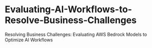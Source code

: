 # Evaluating-AI-Workflows-to-Resolve-Business-Challenges
Resolving Business Challenges: Evaluating AWS Bedrock Models to Optimize AI Workflows
